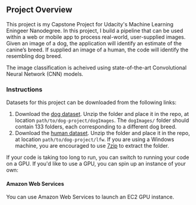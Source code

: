 

## Project Overview

This project is my Capstone Project for Udacity's Machine Learning Eningeer Nanodegree. 
In this project, I build a pipeline that can be used within a web or mobile app to process real-world, user-supplied images.  Given an image of a dog, the application will identify an estimate of the canine’s breed.  If supplied an image of a human, the code will identify the resembling dog breed.  

The image classification is acheived using state-of-the-art Convolutional Neural Network (CNN) models.

### Instructions
Datasets for this project can be downloaded from the following links:
1. Download the [dog dataset](https://s3-us-west-1.amazonaws.com/udacity-aind/dog-project/dogImages.zip).  Unzip the folder and place it in the repo, at location `path/to/dog-project/dogImages`.  The `dogImages/` folder should contain 133 folders, each corresponding to a different dog breed.
2. Download the [human dataset](http://vis-www.cs.umass.edu/lfw/lfw.tgz).  Unzip the folder and place it in the repo, at location `path/to/dog-project/lfw`.  If you are using a Windows machine, you are encouraged to use [7zip](http://www.7-zip.org/) to extract the folder. 



If your code is taking too long to run, you can switch to running your code on a GPU.  If you'd like to use a GPU, you can spin up an instance of your own:

#### Amazon Web Services

You can use Amazon Web Services to launch an EC2 GPU instance.


